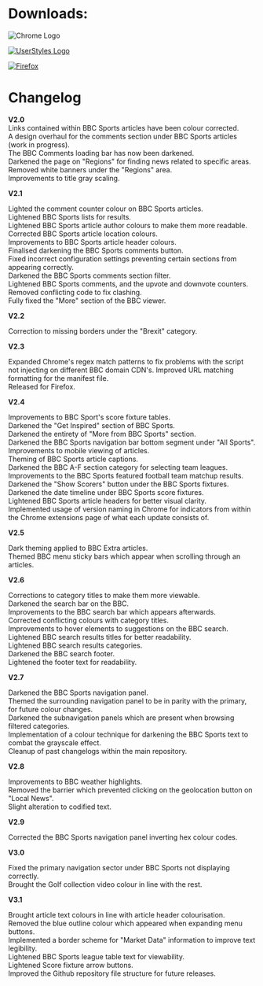 
# Downloads:  
![Chrome Logo](https://i.imgur.com/JXBf0eC.png)</a>    
<a href="https://userstyles.org/styles/164869/dark-bbc"> 

![UserStyles Logo](https://userstyles.org/ui/images/stylish-logo-2-copy-2.svg)</a>    
<a href="https://addons.mozilla.org/en-GB/firefox/addon/bbc-dark"> 
  
  ![Firefox](https://i.imgur.com/QJn2uUD.png)</a>
<a href="https://addons.mozilla.org/en-GB/firefox/addon/bbc-dark"> </a>
<p> </p>

  
  
# Changelog

  **V2.0**  
   Links contained within BBC Sports articles have been colour corrected.  
   A design overhaul for the comments section under BBC Sports articles (work in progress).  
   The BBC Comments loading bar has now been darkened.  
   Darkened the page on "Regions" for finding news related to specific areas.  
   Removed white banners under the "Regions" area.  
   Improvements to title gray scaling.  
 
 **V2.1**  
 
   Lighted the comment counter colour on BBC Sports articles.  
   Lightened BBC Sports lists for results.  
   Lightened BBC Sports article author colours to make them more readable.  
   Corrected BBC Sports article location colours.  
   Improvements to BBC Sports article header colours.  
   Finalised darkening the BBC Sports comments button.    
   Fixed incorrect configuration settings preventing certain sections from appearing correctly.  
   Darkened the BBC Sports comments section filter.  
   Lightened BBC Sports comments, and the upvote and downvote counters.  
   Removed conflicting code to fix clashing.  
   Fully fixed the "More" section of the BBC viewer.  
 
 **V2.2**  
   
 Correction to missing borders under the "Brexit" category.  
     
**V2.3**  

   Expanded Chrome's regex match patterns to fix problems with the script not injecting on different BBC domain CDN's. 
   Improved URL matching formatting for the manifest file.  
   Released for Firefox.  

**V2.4**  

  Improvements to BBC Sport's score fixture tables.  
  Darkened the "Get Inspired" section of BBC Sports.  
  Darkened the entirety of "More from BBC Sports" section.  
  Darkened the BBC Sports navigation bar bottom segment under "All Sports".  
  Improvements to mobile viewing of articles.  
  Theming of BBC Sports article captions.  
  Darkened the BBC A-F section category for selecting team leagues.  
  Improvements to the BBC Sports featured football team matchup results.  
  Darkened the "Show Scorers" button under the BBC Sports fixtures.  
  Darkened the date timeline under BBC Sports score fixtures.  
  Lightened BBC Sports article headers for better visual clarity.  
  Implemented usage of version naming in Chrome for indicators from within the Chrome extensions page of what each update consists of.    
  
**V2.5**  
  
  Dark theming applied to BBC Extra articles.  
  Themed BBC menu sticky bars which appear when scrolling through an articles.  
    
**V2.6**  

  Corrections to category titles to make them more viewable.  
  Darkened the search bar on the BBC.  
  Improvements to the BBC search bar which appears afterwards.  
  Corrected conflicting colours with category titles.  
  Improvements to hover elements to suggestions on the BBC search.  
  Lightened BBC search results titles for better readability.  
  Lightened BBC search results categories.  
  Darkened the BBC search footer.  
  Lightened the footer text for readability.  
  
  **V2.7**  
    
  Darkened the BBC Sports navigation panel.  
  Themed the surrounding navigation panel to be in parity with the primary, for future colour changes.  
  Darkened the subnavigation panels which are present when browsing filtered categories.  
  Implementation of a colour technique for darkening the BBC Sports text to combat the grayscale effect.  
  Cleanup of past changelogs within the main repository.  
  
  **V2.8**  
  
  Improvements to BBC weather highlights.  
  Removed the barrier which prevented clicking on the geolocation button on "Local News".  
  Slight alteration to codified text.  
    
  **V2.9**  
    
  Corrected the BBC Sports navigation panel inverting hex colour codes.  
  
  **V3.0**  
    
  Fixed the primary navigation sector under BBC Sports not displaying correctly.  
  Brought the Golf collection video colour in line with the rest.  
  
  **V3.1**  
    
  Brought article text colours in line with article header colourisation.  
  Removed the blue outline colour which appeared when expanding menu buttons.  
  Implemented a border scheme for "Market Data" information to improve text legibility.  
  Lightened BBC Sports league table text for viewability.  
  Lightened Score fixture arrow buttons.  
  Improved the Github repository file structure for future releases.  
    
